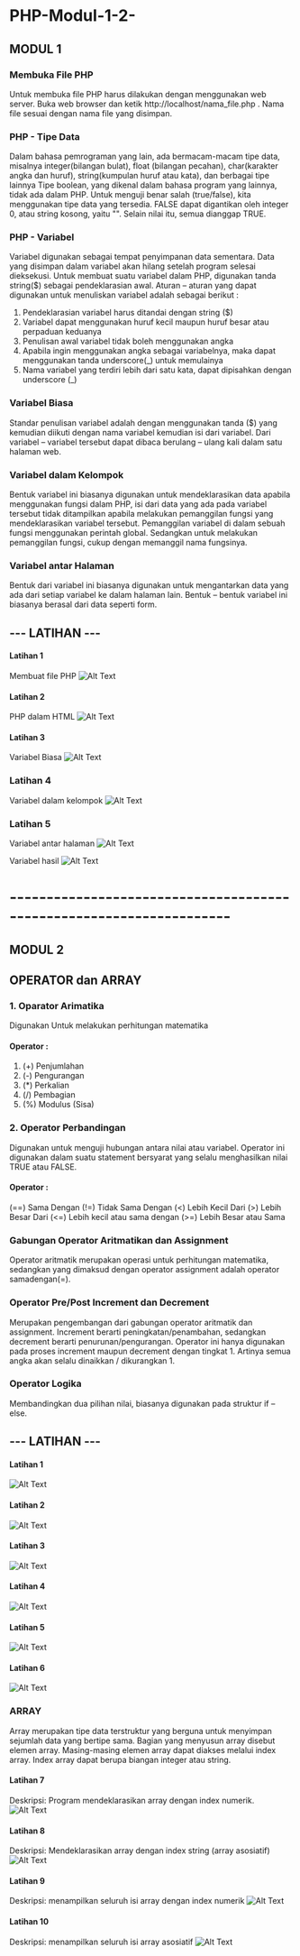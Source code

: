 # PHP-Modul-1-2-
## MODUL 1
### Membuka File PHP 
Untuk membuka file PHP harus dilakukan dengan menggunakan web server. 
Buka web browser dan ketik http://localhost/nama_file.php . 
Nama file sesuai dengan nama file yang disimpan.
### PHP - Tipe Data 
Dalam bahasa pemrograman yang lain, ada bermacam-macam tipe data, misalnya integer(bilangan bulat), float (bilangan pecahan), char(karakter angka dan huruf), string(kumpulan huruf atau kata), dan berbagai tipe lainnya
Tipe boolean, yang dikenal dalam bahasa program yang lainnya, tidak ada dalam  PHP. 
Untuk menguji benar salah (true/false), kita menggunakan tipe data yang tersedia. FALSE  dapat  digantikan  oleh integer 0, atau string kosong, yaitu "". Selain nilai itu, semua dianggap TRUE. 
### PHP - Variabel
Variabel  digunakan  sebagai  tempat  penyimpanan  data  sementara.  Data  yang  disimpan dalam   variabel   akan   hilang   setelah   program   selesai   dieksekusi.
Untuk  membuat  suatu  variabel  dalam  PHP,  digunakan  tanda  string($)  sebagai pendeklarasian  awal. Aturan – aturan yang dapat digunakan untuk menuliskan variabel adalah sebagai berikut : 
1. Pendeklarasian variabel harus ditandai dengan string ($) 
2. Variabel dapat menggunakan huruf kecil maupun huruf besar atau perpaduan keduanya 
3. Penulisan awal variabel tidak boleh menggunakan angka
4. Apabila ingin menggunakan angka sebagai variabelnya, maka dapat menggunakan tanda underscore(_) untuk memulainya 
5. Nama variabel yang terdiri lebih dari satu kata, dapat dipisahkan dengan underscore (_) 
### Variabel Biasa 
Standar penulisan variabel adalah dengan menggunakan tanda ($) yang kemudian diikuti dengan nama variabel kemudian isi dari variabel. Dari variabel – variabel tersebut dapat dibaca berulang – ulang kali dalam satu halaman web. 
### Variabel dalam Kelompok 
Bentuk variabel ini biasanya digunakan untuk mendeklarasikan data apabila menggunakan fungsi dalam PHP, isi dari data yang ada pada variabel tersebut tidak ditampilkan apabila melakukan pemanggilan fungsi yang mendeklarasikan variabel tersebut. Pemanggilan variabel di dalam sebuah fungsi menggunakan perintah global. Sedangkan untuk melakukan pemanggilan fungsi, cukup dengan memanggil nama fungsinya. 
### Variabel antar Halaman 
Bentuk dari variabel ini biasanya digunakan untuk mengantarkan data yang ada dari setiap variabel ke dalam halaman lain. Bentuk – bentuk variabel ini biasanya berasal dari data seperti form.

## --- LATIHAN ---
#### Latihan 1

Membuat file PHP
![Alt Text](https://github.com/inamyrpl28/PHP-Modul-1-2-/blob/master/modul1%20lat1.PNG)

#### Latihan 2

PHP dalam HTML 
![Alt Text](https://github.com/inamyrpl28/PHP-Modul-1-2-/blob/master/modul1%20lat2.PNG)

#### Latihan 3
Variabel Biasa
![Alt Text](https://github.com/inamyrpl28/PHP-Modul-1-2-/blob/master/modul1%20lat3.PNG)

### Latihan 4

Variabel dalam kelompok 
![Alt Text](https://github.com/inamyrpl28/PHP-Modul-1-2-/blob/master/modul1%20lat4.PNG)

### Latihan 5

Variabel antar halaman 
![Alt Text](https://github.com/inamyrpl28/PHP-Modul-1-2-/blob/master/modul1%20lat5.PNG)

Variabel hasil 
![Alt Text](https://github.com/inamyrpl28/PHP-Modul-1-2-/blob/master/modul1%20variable_hasil.PNG)

#   --------------------------------------------------------------------

## MODUL 2
## OPERATOR dan ARRAY 
### 1. Oparator Arimatika 
Digunakan Untuk melakukan perhitungan matematika
#### Operator :
1. (+) Penjumlahan 
2. (-) Pengurangan 
3. (*) Perkalian 
4. (/) Pembagian 
5. (%) Modulus (Sisa)
### 2. Operator Perbandingan 
Digunakan untuk menguji hubungan antara nilai atau variabel. Operator ini digunakan dalam suatu statement bersyarat yang selalu menghasilkan nilai TRUE atau FALSE.
#### Operator :
(==) Sama Dengan 
(!=) Tidak Sama Dengan 
(<)  Lebih Kecil Dari 
(>)  Lebih Besar Dari 
(<=) Lebih kecil atau sama dengan 
(>=) Lebih Besar atau Sama
### Gabungan Operator Aritmatikan dan Assignment 
Operator aritmatik merupakan operasi untuk perhitungan matematika, sedangkan yang dimaksud dengan operator assignment adalah operator samadengan(=). 
###  Operator Pre/Post Increment dan Decrement 
Merupakan pengembangan dari gabungan operator aritmatik dan assignment. Increment berarti peningkatan/penambahan, sedangkan decrement berarti penurunan/pengurangan. Operator ini hanya digunakan pada proses increment maupun decrement dengan tingkat 1. Artinya semua angka akan selalu dinaikkan / dikurangkan 1. 
### Operator Logika 
Membandingkan dua pilihan nilai, biasanya digunakan pada struktur if – else. 


## --- LATIHAN ---
#### Latihan 1 
![Alt Text](https://github.com/inamyrpl28/PHP-Modul-1-2-/blob/master/modul2%20lat1.PNG)

#### Latihan 2
![Alt Text](https://github.com/inamyrpl28/PHP-Modul-1-2-/blob/master/modul2%20lat2.PNG)

#### Latihan 3
![Alt Text](https://github.com/inamyrpl28/PHP-Modul-1-2-/blob/master/modul2%20lat3.PNG)

#### Latihan 4
![Alt Text](https://github.com/inamyrpl28/PHP-Modul-1-2-/blob/master/modul2%20lat4.PNG)

#### Latihan 5
![Alt Text](https://github.com/inamyrpl28/PHP-Modul-1-2-/blob/master/modul2%20lat5.PNG)

#### Latihan 6
![Alt Text](https://github.com/inamyrpl28/PHP-Modul-1-2-/blob/master/modul2%20lat6.PNG) 

### ARRAY 
Array merupakan tipe data terstruktur yang berguna untuk menyimpan sejumlah data yang bertipe sama. Bagian yang menyusun array disebut elemen array. Masing-masing elemen array dapat diakses melalui index array. Index array dapat berupa biangan integer atau string.

#### Latihan 7

Deskripsi: Program mendeklarasikan array dengan index numerik. 
![Alt Text](https://github.com/inamyrpl28/PHP-Modul-1-2-/blob/master/modul2%20lat7.PNG)

#### Latihan 8

Deskripsi: Mendeklarasikan array dengan index string (array asosiatif) 
![Alt Text](https://github.com/inamyrpl28/PHP-Modul-1-2-/blob/master/modul2%20lat8.PNG)

#### Latihan 9

Deskripsi: menampilkan seluruh isi array dengan index numerik 
![Alt Text](https://github.com/inamyrpl28/PHP-Modul-1-2-/blob/master/modul2%20lat9.PNG)

#### Latihan 10 

Deskripsi: menampilkan seluruh isi array asosiatif 
![Alt Text](https://github.com/inamyrpl28/PHP-Modul-1-2-/blob/master/modul2%20lat10.PNG)
